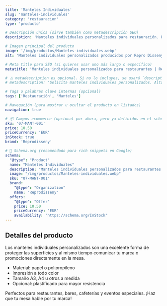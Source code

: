 ```yaml
---
title: 'Manteles Individuales'
slug: 'manteles-individuales'
category: 'restauracion'
type: 'producto'

# Descripción única (sirve también como metadescripción SEO)
description: 'Manteles individuales personalizados para restauración. Protege la mesa y refuerza tu imagen de marca con un diseño atractivo y funcional.'

# Imagen principal del producto
image: '/img/productos/Manteles-individuales.webp'
alt: 'Manteles individuales personalizados producidos por Repro Disseny'

# Meta title para SEO (si quieres usar uno más largo o específico)
metatitle: 'Manteles individuales personalizados para restaurantes | Repro Disseny'

# ⚠️ metadescription es opcional. Si no lo incluyes, se usará `description` como fallback.
# metadescription: 'Solicita manteles individuales personalizados. Alta calidad de impresión para bares y restaurantes.'

# Tags o palabras clave internas (opcional)
tags: ['Restauración', 'Manteles']

# Navegación (para mostrar u ocultar el producto en listados)
navigation: true

# 📦 Campos ecommerce (opcional por ahora, pero ya definidos en el schema)
sku: '07-MANT-001'
price: 10.50
priceCurrency: 'EUR'
inStock: true
brand: 'Reprodisseny'

# 🎯 Schema.org (recomendado para rich snippets en Google)
schema:
  "@type": "Product"
  name: "Manteles Individuales"
  description: "Manteles individuales personalizados para restaurantes y bares. Diseño atractivo y funcional para reforzar tu imagen de marca."
  image: "/img/productos/Manteles-individuales.webp"
  sku: "07-MANT-001"
  brand:
    "@type": "Organization"
    name: "Reprodisseny"
  offers:
    "@type": "Offer"
    price: 10.50
    priceCurrency: "EUR"
    availability: "https://schema.org/InStock"
---
```


## Detalles del producto

Los manteles individuales personalizados son una excelente forma de proteger las superficies y al mismo tiempo comunicar tu marca o promociones directamente en la mesa.

- Material: papel o polipropileno
- Impresión a todo color
- Tamaño A3, A4 u otros a medida
- Opcional: plastificado para mayor resistencia

Perfectos para restaurantes, bares, cafeterías y eventos especiales. ¡Haz que tu mesa hable por tu marca!
